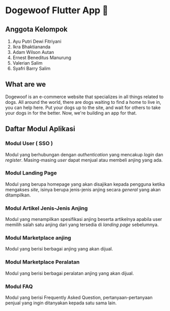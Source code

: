 # Dogewoof Flutter App :dog:

## Anggota Kelompok
1. Ayu Putri Dewi Fitriyani
2. Ikra Bhaktiananda
3. Adam Wilson Autan
4. Ernest Beneditus Manurung
5. Valerian Salim
6. Syafri Barry Salim

## What are we

Dogewoof is an e-commerce website that specializes in all things related to dogs. All around the world, there are dogs waiting to find a home to live in, you can help here. Put your dogs up to the site, and wait for others to take your dogs in for the better. Now, we're building an app for that.

## Daftar Modul Aplikasi

### Modul User ( SSO )
Modul yang berhubungan dengan *authentication* yang mencakup *login* dan *register*. Masing-masing *user* dapat menjual atau membeli anjing yang ada.

### Modul Landing Page 
Modul yang berupa homepage yang akan disajikan kepada pengguna ketika mengakses *site*, isinya berupa jenis-jenis anjing secara *general* yang akan ditampilkan.

### Modul Artikel Jenis-Jenis Anjing
Modul yang menampilkan spesifikasi anjing beserta artikelnya apabila user memilih salah satu anjing dari yang tersedia di *landing page* sebelumnya.

### Modul Marketplace anjing
Modul yang berisi berbagai anjing yang akan dijual.

### Modul Marketplace Peralatan
Modul yang berisi berbagai peralatan anjing yang akan dijual.

### Modul FAQ
Modul yang berisi Frequently Asked Question, pertanyaan-pertanyaan penjual yang ingin ditanyakan kepada satu sama lain.
